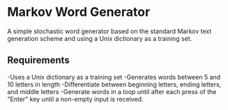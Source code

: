 # Markov Word Generator
A simple stochastic word generator based on the standard Markov text generation scheme and using a Unix dictionary as a training set.

## Requirements
-Uses a Unix dictionary as a training set
-Generates words between 5 and 10 letters in length
-Differentiate between beginning letters, ending letters, and middle letters
-Generate words in a loop until after each press of the "Enter" key until a non-empty input is received.